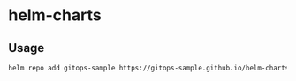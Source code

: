 # helm-charts

## Usage
```bash
helm repo add gitops-sample https://gitops-sample.github.io/helm-charts
```
